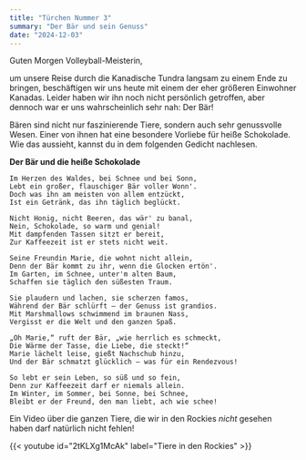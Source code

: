 ```yaml
---
title: "Türchen Nummer 3"
summary: "Der Bär und sein Genuss"
date: "2024-12-03"
---
```

Guten Morgen Volleyball-Meisterin,

um unsere Reise durch die Kanadische Tundra langsam zu einem Ende zu bringen, beschäftigen wir uns heute mit einem der eher größeren Einwohner Kanadas. Leider haben wir ihn noch nicht persönlich getroffen, aber dennoch war er uns wahrscheinlich sehr nah: Der Bär!

Bären sind nicht nur faszinierende Tiere, sondern auch sehr genussvolle Wesen. Einer von ihnen hat eine besondere Vorliebe für heiße Schokolade. Wie das aussieht, kannst du in dem folgenden Gedicht nachlesen.


**Der Bär und die heiße Schokolade**  
```
Im Herzen des Waldes, bei Schnee und bei Sonn,  
Lebt ein großer, flauschiger Bär voller Wonn'.  
Doch was ihn am meisten von allem entzückt,  
Ist ein Getränk, das ihn täglich beglückt.  

Nicht Honig, nicht Beeren, das wär' zu banal,  
Nein, Schokolade, so warm und genial!  
Mit dampfenden Tassen sitzt er bereit,  
Zur Kaffeezeit ist er stets nicht weit.  

Seine Freundin Marie, die wohnt nicht allein,  
Denn der Bär kommt zu ihr, wenn die Glocken ertön'.  
Im Garten, im Schnee, unter'm alten Baum,  
Schaffen sie täglich den süßesten Traum.  

Sie plaudern und lachen, sie scherzen famos,  
Während der Bär schlürft – der Genuss ist grandios.  
Mit Marshmallows schwimmend im braunen Nass,  
Vergisst er die Welt und den ganzen Spaß.  

„Oh Marie,“ ruft der Bär, „wie herrlich es schmeckt,  
Die Wärme der Tasse, die Liebe, die steckt!“  
Marie lächelt leise, gießt Nachschub hinzu,  
Und der Bär schmatzt glücklich – was für ein Rendezvous!  

So lebt er sein Leben, so süß und so fein,  
Denn zur Kaffeezeit darf er niemals allein.  
Im Winter, im Sommer, bei Sonne, bei Schnee,  
Bleibt er der Freund, den man liebt, ach wie schee!  
```

Ein Video über die ganzen Tiere, die wir in den Rockies _nicht_ gesehen haben darf natürlich nicht fehlen!

{{< youtube id="2tKLXg1McAk" label="Tiere in den Rockies" >}}